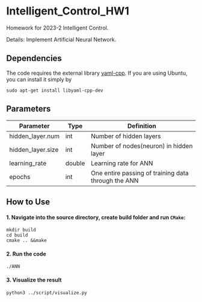 # Intelligent_Control_HW1
Homework for 2023-2 Intelligent Control.

Details: Implement Artificial Neural Network.

## Dependencies
The code requires the external library [yaml-cpp](https://github.com/jbeder/yaml-cpp). If you are using Ubuntu, you can install it simply by
```shell script
sudo apt-get install libyaml-cpp-dev 
```
## Parameters
 | Parameter             | Type   | Definition                                              |
 | ---------------       | ------ | --------------------------------------------------------|
 | hidden_layer.num      | int    | Number of hidden layers                                 |
 | hidden_layer.size     | int    | Number of nodes(neuron) in hidden layer                 |
 | learning_rate         | double | Learning rate for ANN                                   |
 | epochs                | int    | One entire passing of training data through the ANN     |

## How to Use
#### 1. Navigate into the source directory, create build folder and run `CMake`:

```shell script
mkdir build
cd build
cmake .. &&make
```
#### 2. Run the code
```shell script
./ANN
```
#### 3. Visualize the result 
```shell script
python3 ../script/visualize.py 
```